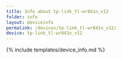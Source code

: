 ```yaml
---
title: Info about tp-link_tl-wr841n_v12
folder: info
layout: deviceinfo
permalink: /devices/tp-link_tl-wr841n_v12/
device: tp-link_tl-wr841n_v12
---
```

{% include templates/device_info.md %}

